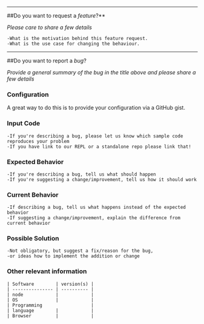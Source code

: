 <!-- 

Thanks for filling an issue 😄 ! Before you submit, please read the following:

Please make sure you are using the latest version of webpack.
Search open/closed issues before submitting since someone might have asked the same thing before!

If you have a support request or question please submit to one of the following resources

* StackOverflow
* Webpack Gitter: https://gitter.im/webpack/webpack

-->
---
##Do you want to request a *feature*?**

_Please care to share a few details_

	-What is the motivation behind this feature request.
	-What is the use case for changing the behaviour.

---
##Do you want to report a *bug*?

_Provide a general summary of the bug in the title above and please share a few details_

### Configuration
A great way to do this is to provide your configuration via a GitHub gist.

### Input Code
	-If you're describing a bug, please let us know which sample code reproduces your problem
	-If you have link to our REPL or a standalone repo please link that!

### Expected Behavior
	-If you're describing a bug, tell us what should happen
	-If you're suggesting a change/improvement, tell us how it should work

### Current Behavior
	-If describing a bug, tell us what happens instead of the expected behavior
	-If suggesting a change/improvement, explain the difference from current behavior

### Possible Solution
	-Not obligatory, but suggest a fix/reason for the bug,
	-or ideas how to implement the addition or change

### Other relevant information

	| Software        | version(s) |
	| --------------- | ---------- |
	| node            |            |
	| OS              |            |
	| Programming                  |
	| language        |            |
	| Browser         |            |


